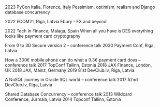 2023 PyCon Italia, Florence, Italy
Pessimism, optimism, realism and Django database concurrency

2022 ECOM21, Riga, Latvia
Ebury - FX and beyond

2022 Tech In Finance, Malaga, Spain
When all you have is DES everything looks like payment card cryptography

From 0 to 3D Secure version 2 – conference talk
2020 Payment Conf, Riga, Latvia

How a 300€ mobile phone can do what a 0.3€ payment card does – conference talk
2017 TopConf Tallinn, Estonia
2018 JAX Finance, London, UK
2018 JAX, Mainz, Germany
2019 81st DevClub.lv, Riga, Latvia

A NoSQL journey in Oracle SQL world – conference talk
2017 52nd DevClub.lv, Riga, Latvia

Shared Database Concurrency – conference talk
2013 Wildcard Conference, Jurmala, Latvia
2014 Topconf Tallinn, Estonia
